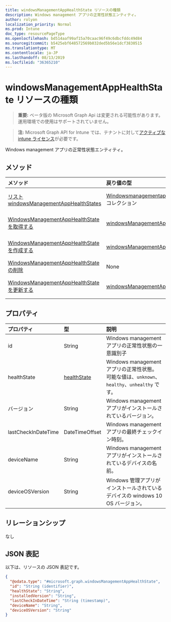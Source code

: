 ```yaml
---
title: windowsManagementAppHealthState リソースの種類
description: Windows management アプリの正常性状態エンティティ。
author: rolyon
localization_priority: Normal
ms.prod: Intune
doc_type: resourcePageType
ms.openlocfilehash: bd514aaf99af15a70caac96f49c6dbcfddc49d84
ms.sourcegitcommit: b5425ebf648572569b032ded5b56e1dcf3830515
ms.translationtype: MT
ms.contentlocale: ja-JP
ms.lasthandoff: 08/13/2019
ms.locfileid: "36365210"
---
```

# <a name="windowsmanagementapphealthstate-resource-type"></a>windowsManagementAppHealthState リソースの種類

> **重要:** ベータ版の Microsoft Graph Api は変更される可能性があります。運用環境での使用はサポートされていません。

> **注:** Microsoft Graph API for Intune では、テナントに対して[アクティブな intune ライセンス](https://go.microsoft.com/fwlink/?linkid=839381)が必要です。

Windows management アプリの正常性状態エンティティ。

## <a name="methods"></a>メソッド
|メソッド|戻り値の型|説明|
|:---|:---|:---|
|[リスト windowsManagementAppHealthStates](../api/intune-devices-windowsmanagementapphealthstate-list.md)|[Windowsmanagementapphealthstate](../resources/intune-devices-windowsmanagementapphealthstate.md)コレクション|[Windowsmanagementapphealthstate](../resources/intune-devices-windowsmanagementapphealthstate.md)オブジェクトのプロパティとリレーションシップをリストします。|
|[WindowsManagementAppHealthState を取得する](../api/intune-devices-windowsmanagementapphealthstate-get.md)|[windowsManagementAppHealthState](../resources/intune-devices-windowsmanagementapphealthstate.md)|[Windowsmanagementapphealthstate](../resources/intune-devices-windowsmanagementapphealthstate.md)オブジェクトのプロパティとリレーションシップを読み取ります。|
|[WindowsManagementAppHealthState を作成する](../api/intune-devices-windowsmanagementapphealthstate-create.md)|[windowsManagementAppHealthState](../resources/intune-devices-windowsmanagementapphealthstate.md)|新しい[Windowsmanagementapphealthstate](../resources/intune-devices-windowsmanagementapphealthstate.md)オブジェクトを作成します。|
|[WindowsManagementAppHealthState の削除](../api/intune-devices-windowsmanagementapphealthstate-delete.md)|None|[Windowsmanagementapphealthstate](../resources/intune-devices-windowsmanagementapphealthstate.md)を削除します。|
|[WindowsManagementAppHealthState を更新する](../api/intune-devices-windowsmanagementapphealthstate-update.md)|[windowsManagementAppHealthState](../resources/intune-devices-windowsmanagementapphealthstate.md)|[Windowsmanagementapphealthstate](../resources/intune-devices-windowsmanagementapphealthstate.md)オブジェクトのプロパティを更新します。|

## <a name="properties"></a>プロパティ
|プロパティ|型|説明|
|:---|:---|:---|
|id|String|Windows management アプリの正常性状態の一意識別子|
|healthState|[healthState](../resources/intune-devices-healthstate.md)|Windows management アプリの正常性状態。 可能な値は、`unknown`、`healthy`、`unhealthy` です。|
|バージョン|String|Windows management アプリがインストールされているバージョン。|
|lastCheckInDateTime|DateTimeOffset|Windows management アプリの最終チェックイン時刻。|
|deviceName|String|Windows management アプリがインストールされているデバイスの名前。|
|deviceOSVersion|String|Windows 管理アプリがインストールされているデバイスの windows 10 OS バージョン。|

## <a name="relationships"></a>リレーションシップ
なし

## <a name="json-representation"></a>JSON 表記
以下は、リソースの JSON 表記です。
<!-- {
  "blockType": "resource",
  "keyProperty": "id",
  "@odata.type": "microsoft.graph.windowsManagementAppHealthState"
}
-->
``` json
{
  "@odata.type": "#microsoft.graph.windowsManagementAppHealthState",
  "id": "String (identifier)",
  "healthState": "String",
  "installedVersion": "String",
  "lastCheckInDateTime": "String (timestamp)",
  "deviceName": "String",
  "deviceOSVersion": "String"
}
```



